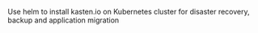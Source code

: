 Use helm to install kasten.io on Kubernetes cluster for disaster recovery, backup and application migration